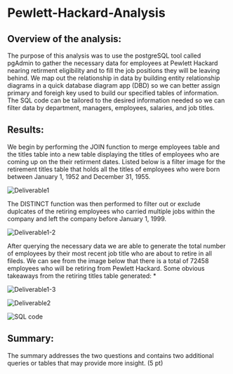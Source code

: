 # Pewlett-Hackard-Analysis

## Overview of the analysis:
The purpose of this analysis was to use the postgreSQL tool called pgAdmin to gather the necessary data for employees at Pewlett Hackard nearing retirment eligibility and to fill the job positions they will be leaving behind. We map out the relationship in data by building entity relationship diagrams in a quick database diagram app (DBD) so we can better assign primary and foreigh key used to build our specified tables of information. The SQL code can be tailored to the desired information needed so we can filter data by department, managers, employees, salaries, and job titles.

## Results:
We begin by performing the JOIN function to merge employees table and the titles table into a new table displaying the titles of employees who are coming up on the their retirment dates. Listed below is a filter image for the retirement titles table that holds all the titles of employees who were born between January 1, 1952 and December 31, 1955.

![Deliverable1](https://user-images.githubusercontent.com/118647523/215585354-8971f066-4eb1-417a-85ad-eea8f8722f6b.png)

The DISTINCT function was then performed to filter out or exclude duplcates of the retiring employees who carried multiple jobs within the company and left the company before January 1, 1999.

![Deliverable1-2](https://user-images.githubusercontent.com/118647523/215585363-518e12b3-04ea-4941-a44f-978f9875af60.png)

After querying the necessary data we are able to generate the total number of employees by their most recent job title who are about to retire in all fileds. We can see from the image below that there is a total of 72458 employees who will be retiring from Pewlett Hackard. 
Some obvious takeaways from the retiring titles table generated:
  * 

![Deliverable1-3](https://user-images.githubusercontent.com/118647523/215585376-9e63171a-2495-46c1-bfc8-04e54c1951be.png)

![Deliverable2](https://user-images.githubusercontent.com/118647523/215585386-1c346a84-00bf-4f9d-b0d6-f6ee3901b7ba.png)

![SQL code](https://user-images.githubusercontent.com/118647523/215585410-d9d057f3-4f1d-4359-827f-d8d3ce6c1ca3.png)

## Summary:
The summary addresses the two questions and contains two additional queries or tables that may provide more insight. (5 pt)
